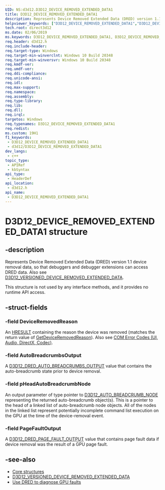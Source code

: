 ```yaml
---
UID: NS:d3d12.D3D12_DEVICE_REMOVED_EXTENDED_DATA1
title: D3D12_DEVICE_REMOVED_EXTENDED_DATA1
description: Represents Device Removed Extended Data (DRED) version 1.1 data.
helpviewer_keywords: ["D3D12_DEVICE_REMOVED_EXTENDED_DATA1","D3D12_DEVICE_REMOVED_EXTENDED_DATA1 structure","d3d12/D3D12_DEVICE_REMOVED_EXTENDED_DATA1","direct3d12.d3d12_device_removed_extended_data1"]
tech.root: direct3d12
ms.date: 02/06/2019
ms.keywords: D3D12_DEVICE_REMOVED_EXTENDED_DATA1, D3D12_DEVICE_REMOVED_EXTENDED_DATA1 structure, d3d12/D3D12_DEVICE_REMOVED_EXTENDED_DATA1, direct3d12.d3d12_device_removed_extended_data1
req.header: d3d12.h
req.include-header: 
req.target-type: Windows
req.target-min-winverclnt: Windows 10 Build 20348
req.target-min-winversvr: Windows 10 Build 20348
req.kmdf-ver: 
req.umdf-ver: 
req.ddi-compliance: 
req.unicode-ansi: 
req.idl: 
req.max-support: 
req.namespace: 
req.assembly: 
req.type-library: 
req.lib: 
req.dll: 
req.irql: 
targetos: Windows
req.typenames: D3D12_DEVICE_REMOVED_EXTENDED_DATA1
req.redist: 
ms.custom: 19H1
f1_keywords:
 - D3D12_DEVICE_REMOVED_EXTENDED_DATA1
 - d3d12/D3D12_DEVICE_REMOVED_EXTENDED_DATA1
dev_langs:
 - c++
topic_type:
 - APIRef
 - kbSyntax
api_type:
 - HeaderDef
api_location:
 - d3d12.h
api_name:
 - D3D12_DEVICE_REMOVED_EXTENDED_DATA1
---
```


# D3D12_DEVICE_REMOVED_EXTENDED_DATA1 structure


## -description

Represents Device Removed Extended Data (DRED) version 1.1 device removal data, so that debuggers and debugger extensions can access DRED data. Also see [D3D12_VERSIONED_DEVICE_REMOVED_EXTENDED_DATA](ns-d3d12-d3d12_versioned_device_removed_extended_data.md).

This structure is not used by any interface methods, and it provides no runtime API access.

## -struct-fields

### -field DeviceRemovedReason

An [HRESULT](/windows/desktop/com/structure-of-com-error-codes) containing the reason the device was removed (matches the return value of [GetDeviceRemovedReason](/windows/desktop/api/d3d12/nf-d3d12-id3d12device-getdeviceremovedreason)). Also see [COM Error Codes (UI, Audio, DirectX, Codec)](/windows/desktop/com/com-error-codes-10).

### -field AutoBreadcrumbsOutput

A [D3D12_DRED_AUTO_BREADCRUMBS_OUTPUT](ns-d3d12-d3d12_auto_breadcrumb_node.md) value that contains the auto-breadcrumb state prior to device removal.

### -field pHeadAutoBreadcrumbNode

An output parameter of type pointer to [D3D12_AUTO_BREADCRUMB_NODE](ns-d3d12-d3d12_auto_breadcrumb_node.md) representing the returned auto-breadcrumb object(s). This is a pointer to the head of a linked list of auto-breadcrumb node objects. All of the nodes in the linked list represent potentially incomplete command list execution on the GPU at the time of the device-removal event.

### -field PageFaultOutput

A [D3D12_DRED_PAGE_FAULT_OUTPUT](ns-d3d12-d3d12_auto_breadcrumb_node.md) value that contains page fault data if device removal was the result of a GPU page fault.

## -see-also

* [Core structures](/windows/desktop/direct3d12/direct3d-12-structures)
* [D3D12_VERSIONED_DEVICE_REMOVED_EXTENDED_DATA](ns-d3d12-d3d12_versioned_device_removed_extended_data.md)
* [Use DRED to diagnose GPU faults](/windows/desktop/direct3d12/use-dred)

